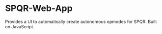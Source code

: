 # SPQR-Web-App
Provides a UI to automatically create autonomous opmodes for SPQR. Built on JavaScript.
